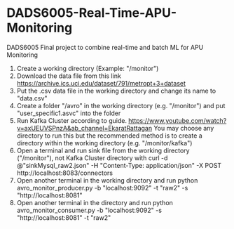# DADS6005-Real-Time-APU-Monitoring
DADS6005 Final project to combine real-time and batch ML for APU Monitoring
1. Create a working directory (Example: "/monitor")
2. Download the data file from this link https://archive.ics.uci.edu/dataset/791/metropt+3+dataset
3. Put the .csv data file in the working directory and change its name to "data.csv"
4. Create a folder "/avro" in the working directory (e.g. "/monitor") and put "user_specific1.asvc" into the folder
5. Run Kafka Cluster according to guide. https://www.youtube.com/watch?v=axUEUVSPnzA&ab_channel=EkaratRattagan You may choose any directory to run this but the recommended method is to create a directory within the working directory (e.g. "/monitor/kafka")
6. Open a terminal and run sink file from the working directory ("/monitor"), not Kafka Cluster directory with  curl -d @"sinkMysql_raw2.json" -H "Content-Type: application/json" -X POST http://localhost:8083/connectors
7. Open another terminal in the working directory and run python avro_monitor_producer.py -b "localhost:9092" -t "raw2" -s "http://localhost:8081"
5. Open another terminal in the directory and run python avro_monitor_consumer.py -b "localhost:9092" -s "http://localhost:8081" -t "raw2"

